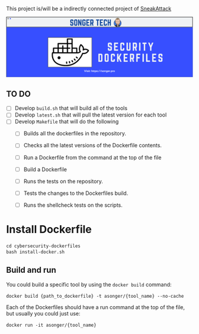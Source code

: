 This project is/will be a indirectly connected project of [SneakAttack](https://github.com/austinsonger/SneakAttack)

![](/img/SONGER%20TECH%20-%20Security%20Dockerfiles%20-%20README.png)

## TO DO

- [ ] Develop `build.sh` that will build all of the tools
- [ ] Develop `latest.sh` that will pull the latest version for each tool
- [ ] Develop `Makefile` that will do the following
   - [ ] Builds all the dockerfiles in the repository.
   - [ ] Checks all the latest versions of the Dockerfile contents.
   - [ ] Run a Dockerfile from the command at the top of the file
   - [ ] Build a Dockerfile
   - [ ] Runs the tests on the repository.
   - [ ] Tests the changes to the Dockerfiles build.
   - [ ] Runs the shellcheck tests on the scripts.


# Install Dockerfile

```
cd cybersecurity-dockerfiles
bash install-docker.sh
```

## Build and run

You could build a specific tool by using the ```docker build``` command:

```
docker build {path_to_dockerfile} -t asonger/{tool_name} --no-cache

```

Each of the Dockerfiles should have a run command at the top of the file, but usually you could just use:

```
docker run -it asonger/{tool_name}
```



